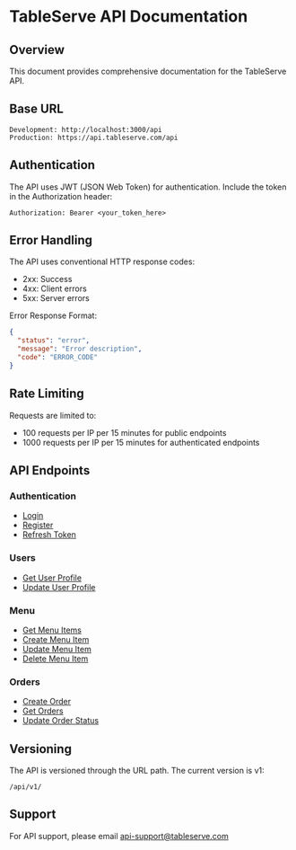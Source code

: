 # TableServe API Documentation

## Overview

This document provides comprehensive documentation for the TableServe API.

## Base URL

```
Development: http://localhost:3000/api
Production: https://api.tableserve.com/api
```

## Authentication

The API uses JWT (JSON Web Token) for authentication. Include the token in the Authorization header:

```
Authorization: Bearer <your_token_here>
```

## Error Handling

The API uses conventional HTTP response codes:

- 2xx: Success
- 4xx: Client errors
- 5xx: Server errors

Error Response Format:
```json
{
  "status": "error",
  "message": "Error description",
  "code": "ERROR_CODE"
}
```

## Rate Limiting

Requests are limited to:
- 100 requests per IP per 15 minutes for public endpoints
- 1000 requests per IP per 15 minutes for authenticated endpoints

## API Endpoints

### Authentication
- [Login](./api/auth/login.md)
- [Register](./api/auth/register.md)
- [Refresh Token](./api/auth/refresh-token.md)

### Users
- [Get User Profile](./api/users/get-profile.md)
- [Update User Profile](./api/users/update-profile.md)

### Menu
- [Get Menu Items](./api/menu/get-items.md)
- [Create Menu Item](./api/menu/create-item.md)
- [Update Menu Item](./api/menu/update-item.md)
- [Delete Menu Item](./api/menu/delete-item.md)

### Orders
- [Create Order](./api/orders/create.md)
- [Get Orders](./api/orders/get.md)
- [Update Order Status](./api/orders/update-status.md)

## Versioning

The API is versioned through the URL path. The current version is v1:
```
/api/v1/
```

## Support

For API support, please email api-support@tableserve.com
